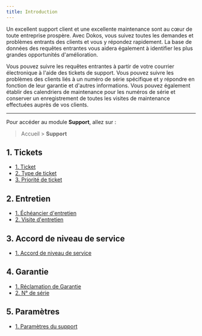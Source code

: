 ```yaml
---
title: Introduction
---
```


Un excellent support client et une excellente maintenance sont au cœur de toute entreprise prospère. Avec Dokos, vous suivez toutes les demandes et problèmes entrants des clients et vous y répondez rapidement. La base de données des requêtes entrantes vous aidera également à identifier les plus grandes opportunités d'amélioration.

Vous pouvez suivre les requêtes entrantes à partir de votre courrier électronique à l'aide des tickets de support. Vous pouvez suivre les problèmes des clients liés à un numéro de série spécifique et y répondre en fonction de leur garantie et d'autres informations. Vous pouvez également établir des calendriers de maintenance pour les numéros de série et conserver un enregistrement de toutes les visites de maintenance effectuées auprès de vos clients.

--- 

Pour accéder au module **Support**, allez sur :

> Accueil > **Support**

## 1. Tickets

- [1. Ticket](/dokos/support/ticket)
- [2. Type de ticket](/dokos/support/ticket#type-de-ticket)
- [3. Priorité de ticket](/dokos/support/ticket#priorit%C3%A9-de-ticket)


## 2. Entretien

- [1. Échéancier d'entretien](/dokos/support/calendrier-de-maintenance)
- [2. Visite d'entretien](/dokos/support/visites-de-maintenance)


## 3. Accord de niveau de service

- [1. Accord de niveau de service](/dokos/support/garantie-de-niveau-de-service)


## 4. Garantie

- [1. Réclamation de Garantie](/dokos/support/garantie)
- [2. N° de série](/dokos/stocks/serial-no)


## 5. Paramètres

- [1. Paramètres du support](/dokos/support/parametres-du-support)